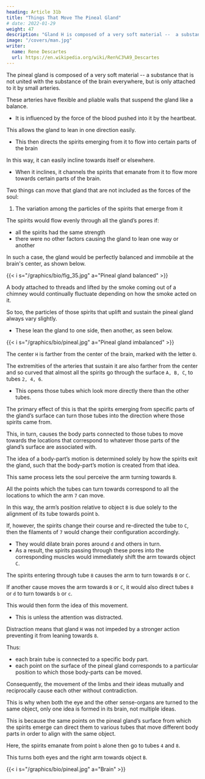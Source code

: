 ```yaml
---
heading: Article 31b
title: "Things That Move The Pineal Gland"
# date: 2022-01-29
weight: 47
description: "Gland H is composed of a very soft material --  a substance that is not united with the substance of the brain everywhere, but is only attached to it by small arteries"
image: "/covers/man.jpg"
writer:
  name: Rene Descartes
  url: https://en.wikipedia.org/wiki/Ren%C3%A9_Descartes
---
```







The pineal gland is composed of a very soft material --  a substance that is not united with the substance of the brain everywhere, but is only attached to it by small arteries.

These arteries have flexible and pliable walls that suspend the gland like a balance.
- It is influenced by the force of the blood pushed into it by the heartbeat.

<!-- - They are suspended as if on a balance by the force of the blood which the heat of the heart impels into it. -->

This allows the gland to lean in one direction easily. 
- This then directs the spirits emerging from it to flow into certain parts of the brain

In this way, it can easily incline towards itself or elsewhere.
- When it inclines, it channels the spirits that emanate from it to flow more towards certain parts of the brain. 

Two things can move that gland that are not included as the forces of the soul:

1. The variation among the particles of the spirits that emerge from it

The spirits would flow evenly through all the gland’s pores if:
- all the spirits had the same strength
- there were no other factors causing the gland to lean one way or another

In such a case, the gland would be perfectly balanced and immobile at the brain's center, as shown below.

{{< i s="/graphics/bio/fig_35.jpg" a="Pineal gland balanced" >}}
 <!-- in Figure 40. -->


A body attached to threads and lifted by the smoke coming out of a chimney would continually fluctuate depending on how the smoke acted on it.

So too, the particles of those spirits that uplift and sustain the pineal gland always vary slightly.
- These lean the gland to one side, then another, as seen below.

<!-- in figure 41.  -->

{{< i s="/graphics/bio/pineal.jpg" a="Pineal gland imbalanced" >}}

The center `H` is farther from the center of the brain, marked with the letter `O`. 

The extremities of the arteries that sustain it are also farther from the center and so curved that almost all the spirits go through the surface `A, B, C`, to tubes `2, 4, 6`.
- This opens those tubes which look more directly there than the other tubes.

<!-- But the chief effect that arises from these things consists in this: that -->


The primary effect of this is that the spirits emerging from specific parts of the gland’s surface can turn those tubes into the direction where those spirits came from. 

<!-- , turning them towards the locations where the spirits emerge—unless the tubes are already aligned in that direction.  -->

This, in turn, causes the body parts connected to those tubes to move towards the locations that correspond to whatever those parts of the gland’s surface are associated with. 

The idea of a body-part’s motion is determined solely by how the spirits exit the gland, such that the body-part’s motion is created from that idea.

 <!-- its corresponding -->

<!-- The spirits emanate from certain parts of the surface of the gland, rather than from others. They can cause the interior surface of the brain's tubes into which they are received, to turn towards the places from which they emanate. 
- This is unless they find them all turned in that direction.

This causes the members, to which those tubes are attached, to move to those places referred to by the parts of surface `H`. 

The idea of the motion of the members consists only in the way how the spirits leap from that gland. Thus, the motion itself is formed from its idea.  -->

<!-- For example, Tube `8` turns more towards point `b` than elsewhere only because the spirits emanating from this point tend with greater force towards it than others.  -->


This same process lets the soul perceive the arm turning towards `B`.

All the points which the tubes can turn towards correspond to all the locations to which the arm `7` can move.

In this way, the arm’s position relative to object `B` is due solely to the alignment of its tube towards point `b`. 

If, however, the spirits change their course and re-directed the tube to `C`, then the filaments of `7` would change their configuration accordingly.
- They would dilate brain pores around `d` and others in turn.
- As a result, the spirits passing through these pores into the corresponding muscles would immediately shift the arm towards object `C`.

<!-- - This affords the soul an opportunity to feel the arm turning towards `B`. 

All the points to which those tubes can be turned correspond in such a way to all the places to which the arm, noted 7, can be moved. 

The arm is turned towards object `B` for no other reason than that its tube looks at point `b`. 

But if the spirits change their course and turned their tube to some other point, say to `c`, the filaments `7`, arising around it, would expand or contract their position in the same way. 
- They would dilate some brain pores situated around `d`, and others, so that the spirits from them would turn the arm towards object `C`. -->

 <!-- differently than at present, immediately upon the track, so to speak, the arm towards object C.  -->


The spirits entering through tube `8` causes the arm to turn towards `B` or `C`.

If another cause moves the arm towards `B` or `C`, it would also direct tubes `8` or `d` to turn towards `b` or `c`. 

This would then form the idea of this movement.
- This is unless the attention was distracted.

Distraction means that gland `H` was not impeded by a stronger action preventing it from leaning towards `8`. 

Thus:
- each brain tube is connected to a specific body part.
- each point on the surface of the pineal gland corresponds to a particular position to which those body-parts can be moved.

Consequently, the movement of the limbs and their ideas mutually and reciprocally cause each other without contradiction.


This is why when both the eye and the other sense-organs are turned to the same object, only one idea is formed in its brain, not multiple ideas.

This is because the same points on the pineal gland’s surface from which the spirits emerge can direct them to various tubes that move different body parts in order to align with the same object.

Here, the spirits emanate from point `b` alone then go to tubes `4` and `8`. 

This turns both eyes and the right arm towards object `B`.

<!-- The animal spirits emanate from points on the surface of the pineal gland `H`.
- These then go to various tubes causing members to turn to different objects. -->

{{< i s="/graphics/bio/pineal.jpg" a="Brain" >}}